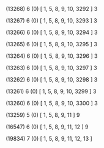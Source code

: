 (13268) 6 (0) [ 1, 5, 8, 9, 10, 3292 ] 3 


(13267) 6 (0) [ 1, 5, 8, 9, 10, 3293 ] 3 


(13266) 6 (0) [ 1, 5, 8, 9, 10, 3294 ] 3 


(13265) 6 (0) [ 1, 5, 8, 9, 10, 3295 ] 3 


(13264) 6 (0) [ 1, 5, 8, 9, 10, 3296 ] 3 


(13263) 6 (0) [ 1, 5, 8, 9, 10, 3297 ] 3 


(13262) 6 (0) [ 1, 5, 8, 9, 10, 3298 ] 3 


(13261) 6 (0) [ 1, 5, 8, 9, 10, 3299 ] 3 


(13260) 6 (0) [ 1, 5, 8, 9, 10, 3300 ] 3 


(13259) 5 (0) [ 1, 5, 8, 9, 11 ] 9 


(16547) 6 (0) [ 1, 5, 8, 9, 11, 12 ] 9 


(19834) 7 (0) [ 1, 5, 8, 9, 11, 12, 13 ]  

